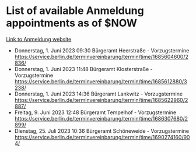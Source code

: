 # List of available Anmeldung appointments as of $NOW
[Link to Anmeldung website](https://service.berlin.de/terminvereinbarung/termin/tag.php?termin=1&anliegen[]=120686&dienstleisterlist=122210,122217,327316,122219,327312,122227,327314,122231,327346,122243,327348,122254,122252,329742,122260,329745,122262,329748,122271,327278,122273,327274,122277,327276,330436,122280,327294,122282,327290,122284,327292,122291,327270,122285,327266,122286,327264,122296,327268,150230,329760,122297,327286,122294,327284,122312,329763,122314,329775,122304,327330,122311,327334,122309,327332,317869,122281,327352,122279,329772,122283,122276,327324,122274,327326,122267,329766,122246,327318,122251,327320,122257,327322,122208,327298,122226,327300&herkunft=http%3A%2F%2Fservice.berlin.de%2Fdienstleistung%2F120686%2F)
- Donnerstag, 1. Juni 2023 09:30 Bürgeramt Heerstraße - Vorzugstermine https://service.berlin.de/terminvereinbarung/termin/time/1685604600/2836/
- Donnerstag, 1. Juni 2023 11:48 Bürgeramt Klosterstraße - Vorzugstermine https://service.berlin.de/terminvereinbarung/termin/time/1685612880/3238/
- Donnerstag, 1. Juni 2023 14:36 Bürgeramt Lankwitz - Vorzugstermine https://service.berlin.de/terminvereinbarung/termin/time/1685622960/2887/
- Freitag, 9. Juni 2023 12:48 Bürgeramt Tempelhof - Vorzugstermine https://service.berlin.de/terminvereinbarung/termin/time/1686307680/2899/
- Dienstag, 25. Juli 2023 10:36 Bürgeramt Schöneweide - Vorzugstermine https://service.berlin.de/terminvereinbarung/termin/time/1690274160/904/
